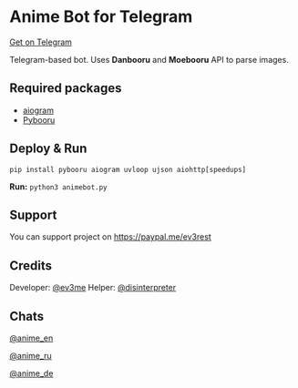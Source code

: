 # Anime Bot for Telegram
[Get on Telegram](https://t.me/anime_bot)

Telegram-based bot. Uses **Danbooru** and **Moebooru** API to parse images.
## Required packages
- [aiogram](https://github.com/aiogram/aiogram)
- [Pybooru](https://github.com/LuqueDaniel/pybooru)

## Deploy & Run
`pip install pybooru aiogram uvloop ujson aiohttp[speedups]`

**Run:**
`python3 animebot.py`

## Support
You can support project on https://paypal.me/ev3rest
## Credits
Developer: [@ev3me](https://t.me/ev3me)
Helper: [@disinterpreter](https://t.me/disinterpreter)

## Chats

  [@anime_en](https://t.me/anime_en)

  [@anime_ru](https://t.me/anime_ru)

  [@anime_de](https://t.me/anime_de)
